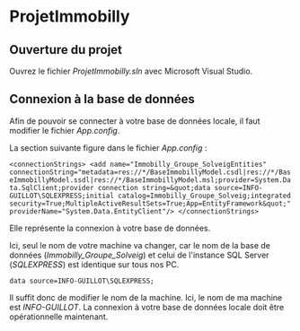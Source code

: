 # ProjetImmobilly

## Ouverture du projet
Ouvrez le fichier *ProjetImmobilly.sln* avec Microsoft Visual Studio.

## Connexion à la base de données
Afin de pouvoir se connecter à votre base de données locale, il faut modifier le fichier *App.config*.

La section suivante figure dans le fichier *App.config* : 

 `<connectionStrings>
    <add name="Immobilly_Groupe_SolveigEntities" connectionString="metadata=res://*/BaseImmobillyModel.csdl|res://*/BaseImmobillyModel.ssdl|res://*/BaseImmobillyModel.msl;provider=System.Data.SqlClient;provider connection string=&quot;data source=INFO-GUILLOT\SQLEXPRESS;initial catalog=Immobilly_Groupe_Solveig;integrated security=True;MultipleActiveResultSets=True;App=EntityFramework&quot;" providerName="System.Data.EntityClient"/>
  </connectionStrings>`
  
  Elle représente la connexion à votre base de données.
  
  Ici, seul le nom de votre machine va changer, car le nom de la base de données (*Immobilly_Groupe_Solveig*) et celui de l'instance SQL Server (*SQLEXPRESS*) est identique sur tous nos PC.
  
  `data source=INFO-GUILLOT\SQLEXPRESS;`
  
  Il suffit donc de modifier le nom de la machine. Ici, le nom de ma machine est *INFO-GUILLOT*.
  La connexion à votre base de données locale doit être opérationnelle maintenant.
